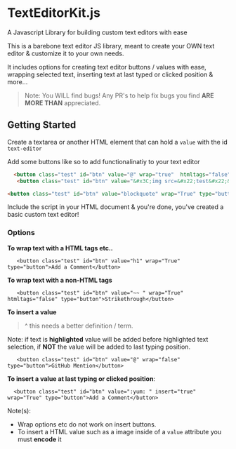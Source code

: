 # TextEditorKit.js
A Javascript Library for building custom text editors with ease


This is a barebone text editor JS library, meant to create your OWN text editor & customize it to your own needs. 

It includes options for creating text editor buttons / values with ease, wrapping selected text, inserting text at last typed or clicked position & more... 

> Note: You WILL find bugs! Any PR's to help fix bugs you find **ARE MORE THAN** appreciated. 



## Getting Started 


Create a textarea or another HTML element that can hold a <code>value</code> with the id <code>text-editor</code>

Add some buttons like so to add functionalinatiy to your text editor 


```html
  <button class="test" id="btn" value="@" wrap="true"  htmltags="false" type="button">GitHub Mention</button>
   <button class="test" id="btn" value="&#x3C;img src=&#x22;test&#x22;&#x3E;" insert="true"  type="button" htmltags="false">Insert Image Of A Dog</button>

<button class="test" id="btn" value="blockquote" wrap="True" type="button">Blockquote</button>
```


Include the script in your HTML document & you're done, you've created a basic custom text editor! 




### Options


<b>To wrap text with a HTML tags etc..</b>


       <button class="test" id="btn" value="h1" wrap="True" type="button">Add a Comment</button>


<b>To wrap text with a non-HTML tags</b> 

       <button class="test" id="btn" value="~~ " wrap="True" htmltags="false" type="button">Strikethrough</button>


<b>To insert a value</b>


> ^ this needs a better definition / term. 

Note: if text is **highlighted** value will be added before highlighted text selection, if **NOT** the value will be added to last typing position. 

       <button class="test" id="btn" value="@" wrap="false"  type="button">GitHub Mention</button>



<b>To insert a value at last typing or clicked position</b>:


      <button class="test" id="btn" value=":yum: " insert="true" wrap="True" type="button">Add a Comment</button> 


Note(s):
- Wrap options etc do not work on insert buttons. 
- To insert a HTML value such as a image inside of a <code>value</code> attribute you must **encode** it

   
   
